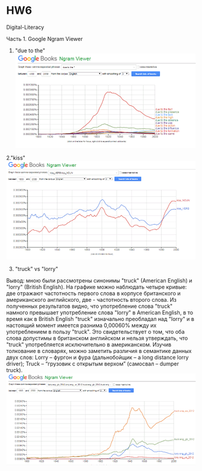 # HW6
Digital-Literacy

Часть 1. Google Ngram Viewer
1. "due to the"
![](https://github.com/VVShatokhina/HW6/blob/master/1.1.png)

2."kiss" 
![](https://github.com/VVShatokhina/HW6/blob/master/1.2.png)

3. "truck" vs "lorry"

Вывод: мною были рассмотрены синонимы "truck" (American English) и "lorry" (British English). На графике можно наблюдать четыре кривые: две отражают частотность первого слова в корпусе британского и американского английского, две - частотность второго слова. Из полученных результатов видно, что употребление слова "truck" намного превышает употребление слова "lorry" в  American English, в то время как в British English "truck" изначально преобладал над "lorry" и в настоящий момент имеется разнима 0,00060% между их употреблением в пользу "truck". Это свидетельствует о том, что оба слова допустимы в британском английском и нельзя утверждать, что "truck" употребляется исключительно в американском. Изучив толкование в словарях, можно заметить различия в семантике данных двух слов: Lorry – фургон и фура (дальнобойщик  – a long distance lorry driver); Truck – “грузовик с открытым верхом” (самосвал – dumper truck).  
![](https://github.com/VVShatokhina/HW6/blob/master/1.3.png)
